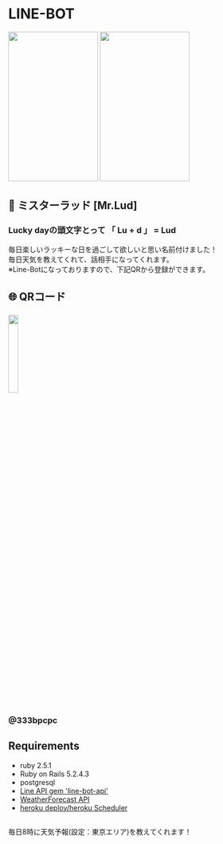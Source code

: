 # LINE-BOT 
<p align="left">
  <img src="https://user-images.githubusercontent.com/61730661/86809048-6340e680-c0b6-11ea-9350-70961f746604.jpeg" height="300px;" width="180px;" />
  <img src="https://user-images.githubusercontent.com/61730661/86809140-810e4b80-c0b6-11ea-9102-2f60763349d9.png" height="300px;" width="180px;" />
</p>

## :iphone: ミスターラッド [Mr.Lud]
### Lucky dayの頭文字とって 「 Lu + d 」 = Lud <br>

毎日楽しいラッキーな日を過ごして欲しいと思い名前付けました！ <br>
毎日天気を教えてくれて、話相手になってくれます。 <br>
※Line-Botになっておりますので、下記QRから登録ができます。 <br>

## 🌐 QRコード

### <img src="https://user-images.githubusercontent.com/61730661/86807170-95e9df80-c0b4-11ea-873d-c8f0279477e4.png" width=20% > 
### @333bpcpc

## Requirements
- ruby 2.5.1
- Ruby on Rails 5.2.4.3
- postgresql
- <a href="https://developers.line.biz/ja/">Line API  gem 'line-bot-api'</a>
- <a href="https://ja.weather-forecast.com/">WeatherForecast API</a>
- <a href="https://jp.heroku.com/">heroku  deploy/heroku Scheduler</a>

##
毎日8時に天気予報(設定：東京エリア)を教えてくれます！


